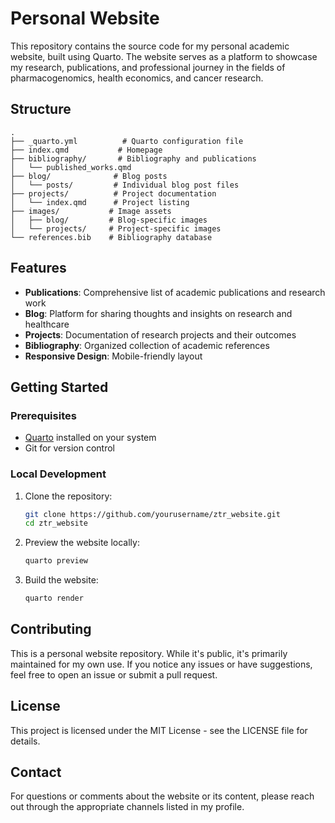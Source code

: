 # Personal Website

This repository contains the source code for my personal academic website, built using Quarto. The website serves as a platform to showcase my research, publications, and professional journey in the fields of pharmacogenomics, health economics, and cancer research.

## Structure

```
.
├── _quarto.yml          # Quarto configuration file
├── index.qmd           # Homepage
├── bibliography/       # Bibliography and publications
│   └── published_works.qmd
├── blog/              # Blog posts
│   └── posts/         # Individual blog post files
├── projects/          # Project documentation
│   └── index.qmd      # Project listing
├── images/           # Image assets
│   ├── blog/         # Blog-specific images
│   └── projects/     # Project-specific images
└── references.bib    # Bibliography database
```

## Features

- **Publications**: Comprehensive list of academic publications and research work
- **Blog**: Platform for sharing thoughts and insights on research and healthcare
- **Projects**: Documentation of research projects and their outcomes
- **Bibliography**: Organized collection of academic references
- **Responsive Design**: Mobile-friendly layout

## Getting Started

### Prerequisites

- [Quarto](https://quarto.org/docs/get-started/) installed on your system
- Git for version control

### Local Development

1. Clone the repository:
   ```bash
   git clone https://github.com/yourusername/ztr_website.git
   cd ztr_website
   ```

2. Preview the website locally:
   ```bash
   quarto preview
   ```

3. Build the website:
   ```bash
   quarto render
   ```

## Contributing

This is a personal website repository. While it's public, it's primarily maintained for my own use. If you notice any issues or have suggestions, feel free to open an issue or submit a pull request.

## License

This project is licensed under the MIT License - see the LICENSE file for details.

## Contact

For questions or comments about the website or its content, please reach out through the appropriate channels listed in my profile.